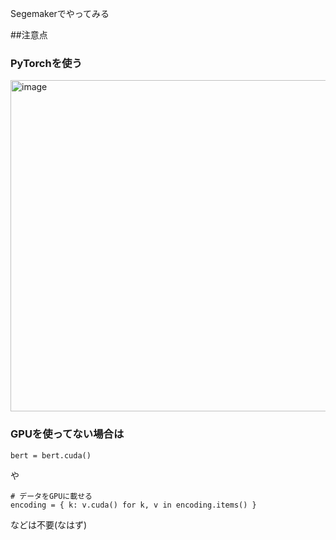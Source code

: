 Segemakerでやってみる

##注意点
### PyTorchを使う

<img width="530" alt="image" src="https://user-images.githubusercontent.com/579005/154593657-fd6582c0-f26b-408d-b3bd-8316eefe2aec.png">

### GPUを使ってない場合は

```
bert = bert.cuda() 
```
や

```
# データをGPUに載せる
encoding = { k: v.cuda() for k, v in encoding.items() } 
```
などは不要(なはず)


